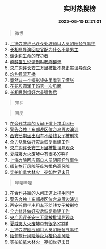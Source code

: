 <div align="center"><h2>实时热搜榜</h2><h4>2023-08-19 12:21:01</h4></div>

> 微博  

1. [上海六院称已连夜处理窗口人员阴阳怪气事件](https://s.weibo.com/weibo?q=%23%E4%B8%8A%E6%B5%B7%E5%85%AD%E9%99%A2%E7%A7%B0%E5%B7%B2%E8%BF%9E%E5%A4%9C%E5%A4%84%E7%90%86%E7%AA%97%E5%8F%A3%E4%BA%BA%E5%91%98%E9%98%B4%E9%98%B3%E6%80%AA%E6%B0%94%E4%BA%8B%E4%BB%B6%23&t=31&band_rank=1&Refer=top)<br />
2. [长相思导演回应官配为什么不是男主](https://s.weibo.com/weibo?q=%23%E9%95%BF%E7%9B%B8%E6%80%9D%E5%AF%BC%E6%BC%94%E5%9B%9E%E5%BA%94%E5%AE%98%E9%85%8D%E4%B8%BA%E4%BB%80%E4%B9%88%E4%B8%8D%E6%98%AF%E7%94%B7%E4%B8%BB%23&t=31&band_rank=2&Refer=top)<br />
3. [谢谢你生命的守护者](https://s.weibo.com/weibo?q=%23%E8%B0%A2%E8%B0%A2%E4%BD%A0%E7%94%9F%E5%91%BD%E7%9A%84%E5%AE%88%E6%8A%A4%E8%80%85%23&t=31&band_rank=3&Refer=top)<br />
4. [麻醉医生说请别叫我麻醉师](https://s.weibo.com/weibo?q=%23%E9%BA%BB%E9%86%89%E5%8C%BB%E7%94%9F%E8%AF%B4%E8%AF%B7%E5%88%AB%E5%8F%AB%E6%88%91%E9%BA%BB%E9%86%89%E5%B8%88%23&t=31&band_rank=4&Refer=top)<br />
5. [央广网评长安三万里被批不符史实误导观众](https://s.weibo.com/weibo?q=%23%E5%A4%AE%E5%B9%BF%E7%BD%91%E8%AF%84%E9%95%BF%E5%AE%89%E4%B8%89%E4%B8%87%E9%87%8C%E8%A2%AB%E6%89%B9%E4%B8%8D%E7%AC%A6%E5%8F%B2%E5%AE%9E%E8%AF%AF%E5%AF%BC%E8%A7%82%E4%BC%97%23&t=31&band_rank=5&Refer=top)<br />
6. [灼灼风流开播](https://s.weibo.com/weibo?q=%23%E7%81%BC%E7%81%BC%E9%A3%8E%E6%B5%81%E5%BC%80%E6%92%AD%23&t=31&band_rank=6&Refer=top)<br />
7. [竟然从一个摄影镜头里看到了慌张](https://s.weibo.com/weibo?q=%23%E7%AB%9F%E7%84%B6%E4%BB%8E%E4%B8%80%E4%B8%AA%E6%91%84%E5%BD%B1%E9%95%9C%E5%A4%B4%E9%87%8C%E7%9C%8B%E5%88%B0%E4%BA%86%E6%85%8C%E5%BC%A0%23&t=31&band_rank=7&Refer=top)<br />
8. [花花和圆润干妈第一次见面](https://s.weibo.com/weibo?q=%E8%8A%B1%E8%8A%B1%E5%92%8C%E5%9C%86%E6%B6%A6%E5%B9%B2%E5%A6%88%E7%AC%AC%E4%B8%80%E6%AC%A1%E8%A7%81%E9%9D%A2&t=31&band_rank=8&Refer=top)<br />
9. [长相思剧组好六最强售后](https://s.weibo.com/weibo?q=%23%E9%95%BF%E7%9B%B8%E6%80%9D%E5%89%A7%E7%BB%84%E5%A5%BD%E5%85%AD%E6%9C%80%E5%BC%BA%E5%94%AE%E5%90%8E%23&t=31&band_rank=9&Refer=top)<br />

> 知乎  


> 百度  

1. [在合作共赢的人间正道上携手同行](https://www.baidu.com/s?wd=%E5%9C%A8%E5%90%88%E4%BD%9C%E5%85%B1%E8%B5%A2%E7%9A%84%E4%BA%BA%E9%97%B4%E6%AD%A3%E9%81%93%E4%B8%8A%E6%90%BA%E6%89%8B%E5%90%8C%E8%A1%8C&sa=fyb_news&rsv_dl=fyb_news)<br />
2. [警告台独！东部战区位台岛周边演训](https://www.baidu.com/s?wd=%E8%AD%A6%E5%91%8A%E5%8F%B0%E7%8B%AC%EF%BC%81%E4%B8%9C%E9%83%A8%E6%88%98%E5%8C%BA%E4%BD%8D%E5%8F%B0%E5%B2%9B%E5%91%A8%E8%BE%B9%E6%BC%94%E8%AE%AD&sa=fyb_news&rsv_dl=fyb_news)<br />
3. [西安长期坐出租车不给钱女子被刑拘](https://www.baidu.com/s?wd=%E8%A5%BF%E5%AE%89%E9%95%BF%E6%9C%9F%E5%9D%90%E5%87%BA%E7%A7%9F%E8%BD%A6%E4%B8%8D%E7%BB%99%E9%92%B1%E5%A5%B3%E5%AD%90%E8%A2%AB%E5%88%91%E6%8B%98&sa=fyb_news&rsv_dl=fyb_news)<br />
4. [全力以赴做好灾后恢复重建工作](https://www.baidu.com/s?wd=%E5%85%A8%E5%8A%9B%E4%BB%A5%E8%B5%B4%E5%81%9A%E5%A5%BD%E7%81%BE%E5%90%8E%E6%81%A2%E5%A4%8D%E9%87%8D%E5%BB%BA%E5%B7%A5%E4%BD%9C&sa=fyb_news&rsv_dl=fyb_news)<br />
5. [央广网评长安三万里被批误导观众](https://www.baidu.com/s?wd=%E5%A4%AE%E5%B9%BF%E7%BD%91%E8%AF%84%E9%95%BF%E5%AE%89%E4%B8%89%E4%B8%87%E9%87%8C%E8%A2%AB%E6%89%B9%E8%AF%AF%E5%AF%BC%E8%A7%82%E4%BC%97&sa=fyb_news&rsv_dl=fyb_news)<br />
6. [夏威夷大火废墟中有很多X字样](https://www.baidu.com/s?wd=%E5%A4%8F%E5%A8%81%E5%A4%B7%E5%A4%A7%E7%81%AB%E5%BA%9F%E5%A2%9F%E4%B8%AD%E6%9C%89%E5%BE%88%E5%A4%9AX%E5%AD%97%E6%A0%B7&sa=fyb_news&rsv_dl=fyb_news)<br />
7. [上海六院回应窗口人员阴阳怪气事件](https://www.baidu.com/s?wd=%E4%B8%8A%E6%B5%B7%E5%85%AD%E9%99%A2%E5%9B%9E%E5%BA%94%E7%AA%97%E5%8F%A3%E4%BA%BA%E5%91%98%E9%98%B4%E9%98%B3%E6%80%AA%E6%B0%94%E4%BA%8B%E4%BB%B6&sa=fyb_news&rsv_dl=fyb_news)<br />
8. [缅甸旅行风险等级为橙色高风险](https://www.baidu.com/s?wd=%E7%BC%85%E7%94%B8%E6%97%85%E8%A1%8C%E9%A3%8E%E9%99%A9%E7%AD%89%E7%BA%A7%E4%B8%BA%E6%A9%99%E8%89%B2%E9%AB%98%E9%A3%8E%E9%99%A9&sa=fyb_news&rsv_dl=fyb_news)<br />
9. [实拍加拿大林火：宛如世界末日](https://www.baidu.com/s?wd=%E5%AE%9E%E6%8B%8D%E5%8A%A0%E6%8B%BF%E5%A4%A7%E6%9E%97%E7%81%AB%EF%BC%9A%E5%AE%9B%E5%A6%82%E4%B8%96%E7%95%8C%E6%9C%AB%E6%97%A5&sa=fyb_news&rsv_dl=fyb_news)<br />

> 哔哩哔哩  

1. [在合作共赢的人间正道上携手同行](https://www.baidu.com/s?wd=%E5%9C%A8%E5%90%88%E4%BD%9C%E5%85%B1%E8%B5%A2%E7%9A%84%E4%BA%BA%E9%97%B4%E6%AD%A3%E9%81%93%E4%B8%8A%E6%90%BA%E6%89%8B%E5%90%8C%E8%A1%8C&sa=fyb_news&rsv_dl=fyb_news)<br />
2. [警告台独！东部战区位台岛周边演训](https://www.baidu.com/s?wd=%E8%AD%A6%E5%91%8A%E5%8F%B0%E7%8B%AC%EF%BC%81%E4%B8%9C%E9%83%A8%E6%88%98%E5%8C%BA%E4%BD%8D%E5%8F%B0%E5%B2%9B%E5%91%A8%E8%BE%B9%E6%BC%94%E8%AE%AD&sa=fyb_news&rsv_dl=fyb_news)<br />
3. [西安长期坐出租车不给钱女子被刑拘](https://www.baidu.com/s?wd=%E8%A5%BF%E5%AE%89%E9%95%BF%E6%9C%9F%E5%9D%90%E5%87%BA%E7%A7%9F%E8%BD%A6%E4%B8%8D%E7%BB%99%E9%92%B1%E5%A5%B3%E5%AD%90%E8%A2%AB%E5%88%91%E6%8B%98&sa=fyb_news&rsv_dl=fyb_news)<br />
4. [全力以赴做好灾后恢复重建工作](https://www.baidu.com/s?wd=%E5%85%A8%E5%8A%9B%E4%BB%A5%E8%B5%B4%E5%81%9A%E5%A5%BD%E7%81%BE%E5%90%8E%E6%81%A2%E5%A4%8D%E9%87%8D%E5%BB%BA%E5%B7%A5%E4%BD%9C&sa=fyb_news&rsv_dl=fyb_news)<br />
5. [央广网评长安三万里被批误导观众](https://www.baidu.com/s?wd=%E5%A4%AE%E5%B9%BF%E7%BD%91%E8%AF%84%E9%95%BF%E5%AE%89%E4%B8%89%E4%B8%87%E9%87%8C%E8%A2%AB%E6%89%B9%E8%AF%AF%E5%AF%BC%E8%A7%82%E4%BC%97&sa=fyb_news&rsv_dl=fyb_news)<br />
6. [夏威夷大火废墟中有很多X字样](https://www.baidu.com/s?wd=%E5%A4%8F%E5%A8%81%E5%A4%B7%E5%A4%A7%E7%81%AB%E5%BA%9F%E5%A2%9F%E4%B8%AD%E6%9C%89%E5%BE%88%E5%A4%9AX%E5%AD%97%E6%A0%B7&sa=fyb_news&rsv_dl=fyb_news)<br />
7. [上海六院回应窗口人员阴阳怪气事件](https://www.baidu.com/s?wd=%E4%B8%8A%E6%B5%B7%E5%85%AD%E9%99%A2%E5%9B%9E%E5%BA%94%E7%AA%97%E5%8F%A3%E4%BA%BA%E5%91%98%E9%98%B4%E9%98%B3%E6%80%AA%E6%B0%94%E4%BA%8B%E4%BB%B6&sa=fyb_news&rsv_dl=fyb_news)<br />
8. [缅甸旅行风险等级为橙色高风险](https://www.baidu.com/s?wd=%E7%BC%85%E7%94%B8%E6%97%85%E8%A1%8C%E9%A3%8E%E9%99%A9%E7%AD%89%E7%BA%A7%E4%B8%BA%E6%A9%99%E8%89%B2%E9%AB%98%E9%A3%8E%E9%99%A9&sa=fyb_news&rsv_dl=fyb_news)<br />
9. [实拍加拿大林火：宛如世界末日](https://www.baidu.com/s?wd=%E5%AE%9E%E6%8B%8D%E5%8A%A0%E6%8B%BF%E5%A4%A7%E6%9E%97%E7%81%AB%EF%BC%9A%E5%AE%9B%E5%A6%82%E4%B8%96%E7%95%8C%E6%9C%AB%E6%97%A5&sa=fyb_news&rsv_dl=fyb_news)<br />
